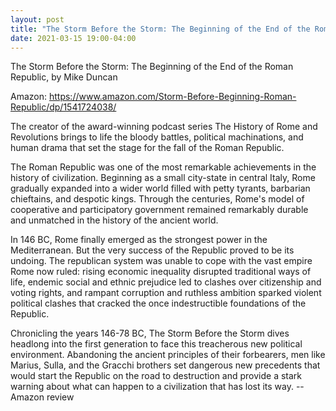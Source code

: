 ```yaml
---
layout: post
title: "The Storm Before the Storm: The Beginning of the End of the Roman Republic"
date: 2021-03-15 19:00-04:00
---
```

The Storm Before the Storm: The Beginning of the End of the Roman Republic, by Mike Duncan

Amazon: https://www.amazon.com/Storm-Before-Beginning-Roman-Republic/dp/1541724038/

The creator of the award-winning podcast series The History of Rome and Revolutions brings to life the bloody battles, political machinations, and human drama that set the stage for the fall of the Roman Republic.

The Roman Republic was one of the most remarkable achievements in the history of civilization. Beginning as a small city-state in central Italy, Rome gradually expanded into a wider world filled with petty tyrants, barbarian chieftains, and despotic kings. Through the centuries, Rome's model of cooperative and participatory government remained remarkably durable and unmatched in the history of the ancient world.

In 146 BC, Rome finally emerged as the strongest power in the Mediterranean. But the very success of the Republic proved to be its undoing. The republican system was unable to cope with the vast empire Rome now ruled: rising economic inequality disrupted traditional ways of life, endemic social and ethnic prejudice led to clashes over citizenship and voting rights, and rampant corruption and ruthless ambition sparked violent political clashes that cracked the once indestructible foundations of the Republic.

Chronicling the years 146-78 BC, The Storm Before the Storm dives headlong into the first generation to face this treacherous new political environment. Abandoning the ancient principles of their forbearers, men like Marius, Sulla, and the Gracchi brothers set dangerous new precedents that would start the Republic on the road to destruction and provide a stark warning about what can happen to a civilization that has lost its way.
-- Amazon review
